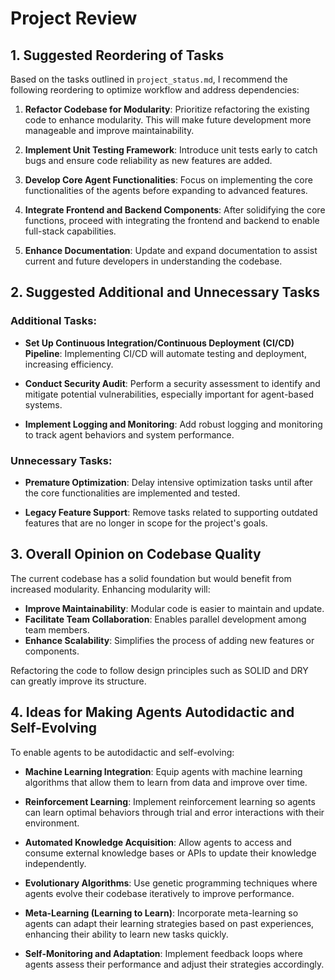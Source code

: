 # Project Review

## 1. Suggested Reordering of Tasks

Based on the tasks outlined in `project_status.md`, I recommend the following reordering to optimize workflow and address dependencies:

1. **Refactor Codebase for Modularity**: Prioritize refactoring the existing code to enhance modularity. This will make future development more manageable and improve maintainability.

2. **Implement Unit Testing Framework**: Introduce unit tests early to catch bugs and ensure code reliability as new features are added.

3. **Develop Core Agent Functionalities**: Focus on implementing the core functionalities of the agents before expanding to advanced features.

4. **Integrate Frontend and Backend Components**: After solidifying the core functions, proceed with integrating the frontend and backend to enable full-stack capabilities.

5. **Enhance Documentation**: Update and expand documentation to assist current and future developers in understanding the codebase.

## 2. Suggested Additional and Unnecessary Tasks

### Additional Tasks:

- **Set Up Continuous Integration/Continuous Deployment (CI/CD) Pipeline**: Implementing CI/CD will automate testing and deployment, increasing efficiency.

- **Conduct Security Audit**: Perform a security assessment to identify and mitigate potential vulnerabilities, especially important for agent-based systems.

- **Implement Logging and Monitoring**: Add robust logging and monitoring to track agent behaviors and system performance.

### Unnecessary Tasks:

- **Premature Optimization**: Delay intensive optimization tasks until after the core functionalities are implemented and tested.

- **Legacy Feature Support**: Remove tasks related to supporting outdated features that are no longer in scope for the project's goals.

## 3. Overall Opinion on Codebase Quality

The current codebase has a solid foundation but would benefit from increased modularity. Enhancing modularity will:

- **Improve Maintainability**: Modular code is easier to maintain and update.
- **Facilitate Team Collaboration**: Enables parallel development among team members.
- **Enhance Scalability**: Simplifies the process of adding new features or components.

Refactoring the code to follow design principles such as SOLID and DRY can greatly improve its structure.

## 4. Ideas for Making Agents Autodidactic and Self-Evolving

To enable agents to be autodidactic and self-evolving:

- **Machine Learning Integration**: Equip agents with machine learning algorithms that allow them to learn from data and improve over time.

- **Reinforcement Learning**: Implement reinforcement learning so agents can learn optimal behaviors through trial and error interactions with their environment.

- **Automated Knowledge Acquisition**: Allow agents to access and consume external knowledge bases or APIs to update their knowledge independently.

- **Evolutionary Algorithms**: Use genetic programming techniques where agents evolve their codebase iteratively to improve performance.

- **Meta-Learning (Learning to Learn)**: Incorporate meta-learning so agents can adapt their learning strategies based on past experiences, enhancing their ability to learn new tasks quickly.

- **Self-Monitoring and Adaptation**: Implement feedback loops where agents assess their performance and adjust their strategies accordingly.